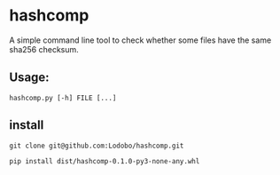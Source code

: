 # hashcomp

A simple command line tool to check whether some files have the same sha256 checksum.

## Usage:

`hashcomp.py [-h] FILE [...]`

## install

`git clone git@github.com:Lodobo/hashcomp.git`

`pip install dist/hashcomp-0.1.0-py3-none-any.whl`
